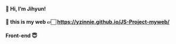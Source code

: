 #### 👋 Hi, I’m Jihyun!

#### 🔮 this is my web 👉🏻 https://yzinnie.github.io/JS-Project-myweb/

#### Front-end 😇




<!---
yzinnie/yzinnie is a ✨ special ✨ repository because its `README.md` (this file) appears on your GitHub profile.
You can click the Preview link to take a look at your changes.
--->
